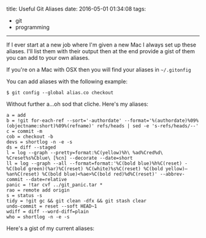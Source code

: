 title: Useful Git Aliases
date: 2016-05-01 01:34:08
tags:
 - git
 - programming
---

If I ever start at a new job where I'm given a new Mac I always set up these aliases. I'll list them with their output then at the end provide a gist of them you can add to your own aliases.

If you're on a Mac with OSX then you will find your aliases in `~/.gitonfig`

You can add aliases with the following example:

`$ git config --global alias.co checkout`

Without further a...oh sod that cliche. Here's my aliases:

```
a = add
b = !git for-each-ref --sort='-authordate' --format='%(authordate)%09%(objectname:short)%09%(refname)' refs/heads | sed -e 's-refs/heads/--'
c = commit -m
cob = checkout -b
devs = shortlog -n -e -s
ds = diff --staged
l = log --graph --pretty=format:%C(yellow)%h\ %ad%Cred%d\ %Creset%s%Cblue\ [%cn] --decorate --date=short
ll = log --graph --all --format=format:'%C(bold blue)%h%C(reset) - %C(bold green)(%ar)%C(reset) %C(white)%s%C(reset) %C(bold yellow)— %an%C(reset) %C(bold blue)<%ae>%C(bold red)%d%C(reset)' --abbrev-commit --date=relative
panic = !tar cvf ../git_panic.tar *
rao = remote add origin
s = status -s
tidy = !git gc && git clean -dfx && git stash clear
undo-commit = reset --soft HEAD~1
wdiff = diff --word-diff=plain
who = shortlog -n -e -s
```

Here's a gist of my current aliases:

<script src="https://gist.github.com/OdinsHat/2276396018322e21d5608fcc007cc6c5.js"></script>